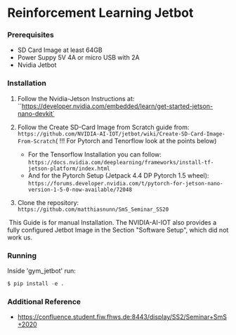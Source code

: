 # Reinforcement Learning Jetbot



### Prerequisites

- SD Card Image at least 64GB
- Power Suppy 5V 4A or micro USB with 2A
- Nvidia Jetbot



### Installation

1. Follow the Nvidia-Jetson Instructions at: ``https://developer.nvidia.com/embedded/learn/get-started-jetson-nano-devkit`
2. Follow the Create SD-Card Image from Scratch guide from: `https://github.com/NVIDIA-AI-IOT/jetbot/wiki/Create-SD-Card-Image-From-Scratch`( !!! For Pytorch and Tenorflow look at the points below)
   - For the Tensorflow Installation you can follow: `https://docs.nvidia.com/deeplearning/frameworks/install-tf-jetson-platform/index.html`
   - And for the Pytorch Setup (Jetpack 4.4 DP Pytorch 1.5 wheel): `https://forums.developer.nvidia.com/t/pytorch-for-jetson-nano-version-1-5-0-now-available/72048`

3. Clone the repository: `https://github.com/matthiasnunn/SmS_Seminar_SS20`

​		This Guide is for manual Installation. The NVIDIA-AI-IOT also provides a fully configured Jetbot Image in the Section "Software 		Setup", which did not work us.



### Running

Inside 'gym_jetbot' run:

```python
$ pip install -e .
```



### Additional Reference

- https://confluence.student.fiw.fhws.de:8443/display/SS2/Seminar+SmS+2020